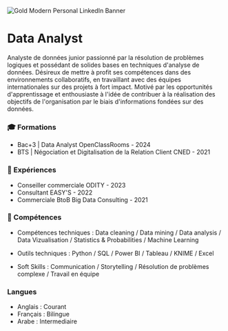 ![Gold Modern Personal LinkedIn Banner](https://github.com/user-attachments/assets/0481c862-7249-431e-af93-2281c0c7371c)

# Data Analyst


Analyste de données junior passionné par la résolution de problèmes logiques et possédant de solides bases en techniques d'analyse de données. Désireux de mettre à profit ses compétences dans des environnements collaboratifs, en travaillant avec des équipes internationales sur des projets à fort impact. Motivé par les opportunités d'apprentissage et enthousiaste à l'idée de contribuer à la réalisation des objectifs de l'organisation par le biais d'informations fondées sur des données.


### &#127891; Formations

  - Bac+3 | Data Analyst
    OpenClassRooms - 2024
  - BTS | Négociation et Digitalisation de la Relation Client
    CNED - 2021

### 👔 Expériences

  - Conseiller commerciale
    ODITY - 2023
  - Consultant
    EASY'S - 2022
  - Commerciale BtoB
    Big Data Consulting - 2021

### &#127919; Compétences

  - Compétences techniques :
    Data cleaning / Data mining / Data analysis / Data Vizualisation / Statistics & Probabilities / Machine Learning

  - Outils techniques : 
    Python / SQL / Power BI / Tableau / KNIME / Excel

  - Soft Skills :
    Communication / Storytelling / Résolution de problèmes complexe / Travail en équipe

### Langues

  - Anglais : Courant
  - Français : Bilingue
  - Arabe : Intermediaire 
    

